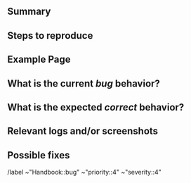 <!---
Please read this!

Before opening a new issue, make sure to search for keywords in the issues
filtered by the "Handbook::bug" label: https://gitlab.com/gitlab-com/content-sites/handbook/-/issues/?label_name%5B%5D=Handbook%3A%3ABug

and verify the issue you're about to submit isn't a duplicate.

Please do *no* use this for content issues, such as typos.
--->

## Summary

<!-- Summarize the bug encountered concisely. -->

## Steps to reproduce

<!-- Describe how one can reproduce the issue - this is very important. Please use an ordered list. -->

## Example Page

## What is the current *bug* behavior?

<!-- Describe what actually happens. -->

## What is the expected *correct* behavior?

<!-- Describe what you should see instead. -->

## Relevant logs and/or screenshots

<!-- Paste any relevant logs - please use code blocks (```) to format console output, logs, and code
 as it's tough to read otherwise. -->

## Possible fixes

<!-- If you can, link to the line of code that might be responsible for the problem. -->

<!-- Please read the priority and severity guidelines before updating the labels: https://handbook.gitlab.com/handbook/content-websites/#severity -->
/label ~"Handbook::bug" ~"priority::4" ~"severity::4"
